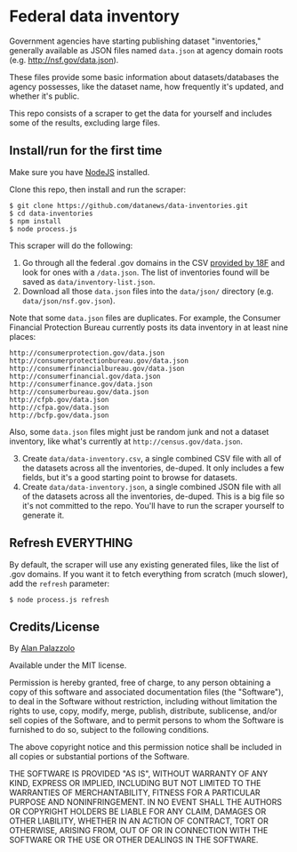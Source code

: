 # Federal data inventory

Government agencies have starting publishing dataset "inventories," generally available as JSON files named `data.json` at agency domain roots (e.g. http://nsf.gov/data.json).

These files provide some basic information about datasets/databases the agency possesses, like the dataset name, how frequently it's updated, and whether it's public.

This repo consists of a scraper to get the data for yourself and includes some of the results, excluding large files.

## Install/run for the first time

Make sure you have [NodeJS](http://nodejs.org/) installed.

Clone this repo, then install and run the scraper:

```
$ git clone https://github.com/datanews/data-inventories.git
$ cd data-inventories
$ npm install
$ node process.js
```

This scraper will do the following:

1. Go through all the federal .gov domains in the CSV [provided by 18F](https://18f.gsa.gov/2014/12/18/a-complete-list-of-gov-domains/) and look for ones with a `/data.json`.  The list of inventories found will be saved as `data/inventory-list.json`.
2. Download all those `data.json` files into the `data/json/` directory (e.g. `data/json/nsf.gov.json`).

Note that some `data.json` files are duplicates.  For example, the Consumer Financial Protection Bureau currently posts its data inventory in at least nine places:

```
http://consumerprotection.gov/data.json
http://consumerprotectionbureau.gov/data.json
http://consumerfinancialbureau.gov/data.json
http://consumerfinancial.gov/data.json
http://consumerfinance.gov/data.json
http://consumerbureau.gov/data.json
http://cfpb.gov/data.json
http://cfpa.gov/data.json
http://bcfp.gov/data.json
```

Also, some `data.json` files might just be random junk and not a dataset inventory, like what's currently at `http://census.gov/data.json`.

3. Create `data/data-inventory.csv`, a single combined CSV file with all of the datasets across all the inventories, de-duped.  It only includes a few fields, but it's a good starting point to browse for datasets.
4. Create `data/data-inventory.json`, a single combined JSON file with all of the datasets across all the inventories, de-duped.  This is a big file so it's not committed to the repo.  You'll have to run the scraper yourself to generate it.

## Refresh EVERYTHING

By default, the scraper will use any existing generated files, like the list of .gov domains.  If you want it to fetch everything from scratch (much slower), add the `refresh` parameter:

```
$ node process.js refresh
```

## Credits/License

By [Alan Palazzolo](https://github.com/zzolo)

Available under the MIT license.

Permission is hereby granted, free of charge, to any person obtaining a copy of this software and associated documentation files (the "Software"), to deal in the Software without restriction, including without limitation the rights to use, copy, modify, merge, publish, distribute, sublicense, and/or sell copies of the Software, and to permit persons to whom the Software is furnished to do so, subject to the following conditions.

The above copyright notice and this permission notice shall be included in all copies or substantial portions of the Software.

THE SOFTWARE IS PROVIDED "AS IS", WITHOUT WARRANTY OF ANY KIND, EXPRESS OR IMPLIED, INCLUDING BUT NOT LIMITED TO THE WARRANTIES OF MERCHANTABILITY, FITNESS FOR A PARTICULAR PURPOSE AND NONINFRINGEMENT. IN NO EVENT SHALL THE AUTHORS OR COPYRIGHT HOLDERS BE LIABLE FOR ANY CLAIM, DAMAGES OR OTHER LIABILITY, WHETHER IN AN ACTION OF CONTRACT, TORT OR OTHERWISE, ARISING FROM, OUT OF OR IN CONNECTION WITH THE SOFTWARE OR THE USE OR OTHER DEALINGS IN THE SOFTWARE.